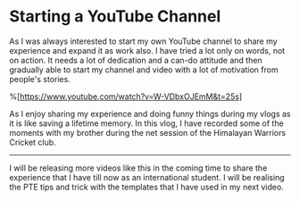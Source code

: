 # Starting a YouTube Channel

As I was always interested to start my own YouTube channel to share my experience and expand it as work also. I have tried a lot only on words, not on action. It needs a lot of dedication and a can-do attitude and then gradually able to start my channel and video with a lot of motivation from people's stories.

%[https://www.youtube.com/watch?v=W-VDbxOJEmM&t=25s] 

As I enjoy sharing my experience and doing funny things during my vlogs as it is like saving a lifetime memory. In this vlog, I have recorded some of the moments with my brother during the net session of the Himalayan Warriors Cricket club.

---

I will be releasing more videos like this in the coming time to share the experience that I have till now as an international student. I will be realising the PTE tips and trick with the templates that I have used in my next video.